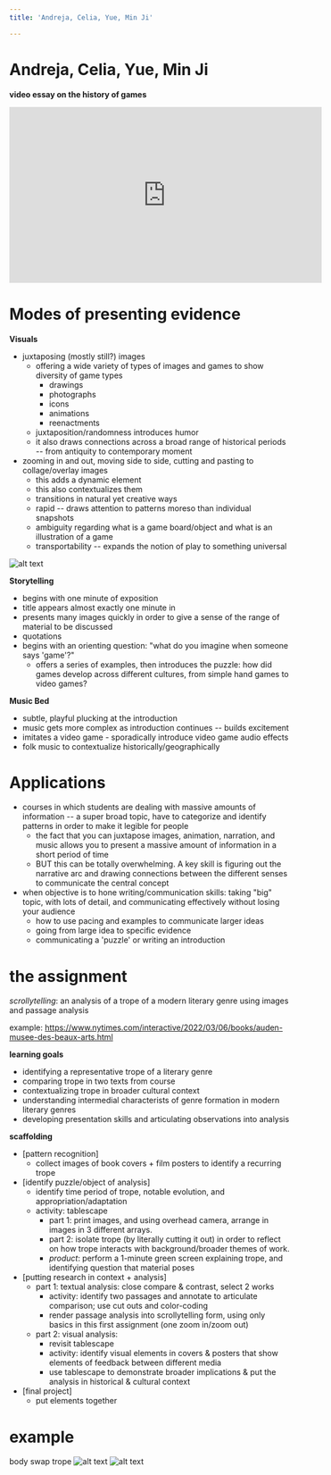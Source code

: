 ```yaml
---
title: 'Andreja, Celia, Yue, Min Ji'

---
```


# Andreja, Celia, Yue, Min Ji


**video essay on the history of games**

<iframe width="560" height="315" src="https://www.youtube.com/embed/zj9OVaQJ978" title="YouTube video player" frameborder="0" allow="accelerometer; autoplay; clipboard-write; encrypted-media; gyroscope; picture-in-picture" allowfullscreen></iframe>


# Modes of presenting evidence

**Visuals**

* juxtaposing (mostly still?) images
    * offering a wide variety of types of images and games to show diversity of game types
        * drawings
        * photographs
        * icons
        * animations
        * reenactments 
    * juxtaposition/randomness introduces humor
    * it also draws connections across a broad range of historical periods -- from antiquity to contemporary moment
* zooming in and out, moving side to side, cutting and pasting to collage/overlay images 
    * this adds a dynamic element
    * this also contextualizes them
    * transitions in natural yet creative ways
    * rapid -- draws attention to patterns moreso than individual snapshots
    * ambiguity regarding what is a game board/object and what is an illustration of a game 
    * transportability -- expands the notion of play to something universal

![alt text](https://files.slack.com/files-pri/T0HTW3H0V-F03U9NEEG3W/screen_shot_2022-08-18_at_11.18.18_am.png?pub_secret=e5b1602455)

**Storytelling**

* begins with one minute of exposition
* title appears almost exactly one minute in
* presents many images quickly in order to give a sense of the range of material to be discussed
* quotations
* begins with an orienting question: "what do you imagine when someone says 'game'?"
    * offers a series of examples, then introduces the puzzle: how did games develop across different cultures, from simple hand games to video games?

**Music Bed**

* subtle, playful plucking at the introduction
* music gets more complex as introduction continues -- builds excitement
* imitates a video game - sporadically introduce video game audio effects
* folk music to contextualize historically/geographically


# Applications
* courses in which students are dealing with massive amounts of information -- a super broad topic, have to categorize and identify patterns in order to make it legible for people
    * the fact that you can juxtapose images, animation, narration, and music allows you to present a massive amount of information in a short period of time
    * BUT this can be totally overwhelming. A key skill is figuring out the narrative arc and drawing connections between the different senses to communicate the central concept
* when objective is to hone writing/communication skills: taking "big" topic, with lots of detail, and communicating effectively without losing your audience 
    * how to use pacing and examples to communicate larger ideas
    * going from large idea to specific evidence
    * communicating a 'puzzle' or writing an introduction

# the assignment
*scrollytelling*: an analysis of a trope of a modern literary genre using images and passage analysis

example: https://www.nytimes.com/interactive/2022/03/06/books/auden-musee-des-beaux-arts.html

<b>learning goals</b>
* identifying a representative trope of a literary genre
* comparing trope in two texts from course
* contextualizing trope in broader cultural context
* understanding intermedial characterists of genre formation in modern literary genres
* developing presentation skills and articulating observations into analysis


<b>scaffolding</b>
* [pattern recognition]
    * collect images of book covers + film posters to identify a recurring trope
* [identify puzzle/object of analysis]
    * identify time period of trope, notable evolution, and appropriation/adaptation
    * activity: tablescape 
        * part 1: print images, and using overhead camera, arrange in images in 3 different arrays. 
        * part 2: isolate trope (by literally cutting it out) in order to reflect on how trope interacts with background/broader themes of work. 
        * *product*: perform a 1-minute green screen explaining trope, and identifying question that material poses
* [putting research in context + analysis]
    * part 1: textual analysis: close compare & contrast, select 2 works
        * activity: identify two passages and annotate to articulate comparison; use cut outs and color-coding
        * render passage analysis into scrollytelling form, using only basics in this first assignment (one zoom in/zoom out)
    * part 2: visual analysis: 
        * revisit tablescape 
        * activity: identify visual elements in covers & posters that show elements of feedback between different media
        * use tablescape to demonstrate broader implications & put the analysis in historical & cultural context
* [final project]
    * put elements together 


# example 
body swap trope
![alt text](https://fictionphile.com/wp-content/uploads/2019/12/body-swap-fiction-face-off1.jpg)
![alt text](https://fictionphile.com/wp-content/uploads/2019/12/body-swap-fiction-keinplatz1.jpg)
  